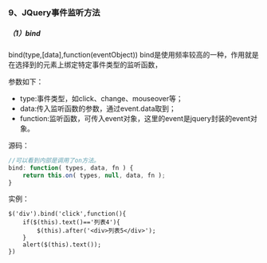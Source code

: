 ### 9、JQuery事件监听方法

##### （1）bind

bind\(type,\[data\],function\(eventObject\)\)  bind是使用频率较高的一种，作用就是在选择到的元素上绑定特定事件类型的监听函数，

参数如下：

* type:事件类型，如click、change、mouseover等；
* data:传入监听函数的参数，通过event.data取到；
* function:监听函数，可传入event对象，这里的event是jquery封装的event对象。

源码：

```js
//可以看到内部是调用了on方法。
bind: function( types, data, fn ) {
    return this.on( types, null, data, fn );
}
```

实例：

```
$('div').bind('click',function(){    
    if($(this).text()=='列表4'){
        $(this).after('<div>列表5</div>');
    }
    alert($(this).text());
})
```



